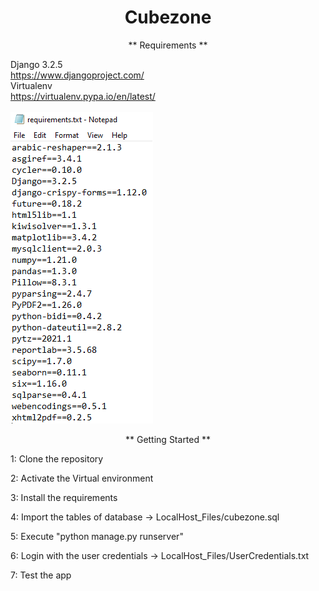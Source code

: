 <h1 align="center">
  Cubezone
</h1>

<p align="center">
  ** Requirements **

  Django 3.2.5 <br>
  https://www.djangoproject.com/
  <br>
  Virtualenv <br>
  https://virtualenv.pypa.io/en/latest/ <br>
  <br>
  <img src="./requirements.png"/>
</p>

<p align="center">
  ** Getting Started **

  1: Clone the repository
  
  2: Activate the Virtual environment

  3: Install the requirements

  4: Import the tables of database -> LocalHost_Files/cubezone.sql
  
  5: Execute "python manage.py runserver"

  6: Login with the user credentials -> LocalHost_Files/UserCredentials.txt

  7: Test the app
</p>